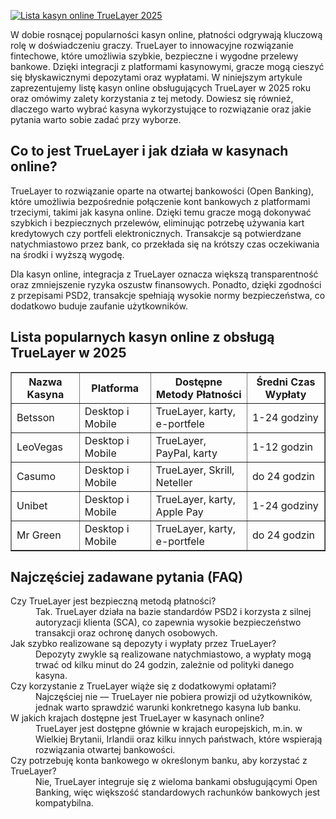[![Lista kasyn online TrueLayer 2025](https://123-caf.pages.dev/gitsignup.png)](https://vrmoo.ru/Bt82HjjY)

<div>   <p>W dobie rosnącej popularności kasyn online, płatności odgrywają kluczową rolę w doświadczeniu graczy. TrueLayer to innowacyjne rozwiązanie fintechowe, które umożliwia szybkie, bezpieczne i wygodne przelewy bankowe. Dzięki integracji z platformami kasynowymi, gracze mogą cieszyć się błyskawicznymi depozytami oraz wypłatami. W niniejszym artykule zaprezentujemy listę kasyn online obsługujących TrueLayer w 2025 roku oraz omówimy zalety korzystania z tej metody. Dowiesz się również, dlaczego warto wybrać kasyna wykorzystujące to rozwiązanie oraz jakie pytania warto sobie zadać przy wyborze.</p>    <h2>Co to jest TrueLayer i jak działa w kasynach online?</h2>   <p>TrueLayer to rozwiązanie oparte na otwartej bankowości (Open Banking), które umożliwia bezpośrednie połączenie kont bankowych z platformami trzeciymi, takimi jak kasyna online. Dzięki temu gracze mogą dokonywać szybkich i bezpiecznych przelewów, eliminując potrzebę używania kart kredytowych czy portfeli elektronicznych. Transakcje są potwierdzane natychmiastowo przez bank, co przekłada się na krótszy czas oczekiwania na środki i wyższą wygodę.</p>    <p>Dla kasyn online, integracja z TrueLayer oznacza większą transparentność oraz zmniejszenie ryzyka oszustw finansowych. Ponadto, dzięki zgodności z przepisami PSD2, transakcje spełniają wysokie normy bezpieczeństwa, co dodatkowo buduje zaufanie użytkowników.</p>    <h2>Lista popularnych kasyn online z obsługą TrueLayer w 2025</h2>   <table border="1" cellpadding="8" cellspacing="0">   <thead>   <tr>   <th>Nazwa Kasyna</th>   <th>Platforma</th>   <th>Dostępne Metody Płatności</th>   <th>Średni Czas Wypłaty</th>   </tr>   </thead>   <tbody>   <tr>   <td>Betsson</td>   <td>Desktop i Mobile</td>   <td>TrueLayer, karty, e-portfele</td>   <td>1-24 godziny</td>   </tr>   <tr>   <td>LeoVegas</td>   <td>Desktop i Mobile</td>   <td>TrueLayer, PayPal, karty</td>   <td>1-12 godzin</td>   </tr>   <tr>   <td>Casumo</td>   <td>Desktop i Mobile</td>   <td>TrueLayer, Skrill, Neteller</td>   <td>do 24 godzin</td>   </tr>   <tr>   <td>Unibet</td>   <td>Desktop i Mobile</td>   <td>TrueLayer, karty, Apple Pay</td>   <td>1-24 godziny</td>   </tr>   <tr>   <td>Mr Green</td>   <td>Desktop i Mobile</td>   <td>TrueLayer, karty, e-portfele</td>   <td>do 24 godzin</td>   </tr>   </tbody>   </table>    <h2>Najczęściej zadawane pytania (FAQ)</h2>   <dl>   <dt>Czy TrueLayer jest bezpieczną metodą płatności?</dt>   <dd>Tak. TrueLayer działa na bazie standardów PSD2 i korzysta z silnej autoryzacji klienta (SCA), co zapewnia wysokie bezpieczeństwo transakcji oraz ochronę danych osobowych.</dd>    <dt>Jak szybko realizowane są depozyty i wypłaty przez TrueLayer?</dt>   <dd>Depozyty zwykle są realizowane natychmiastowo, a wypłaty mogą trwać od kilku minut do 24 godzin, zależnie od polityki danego kasyna.</dd>    <dt>Czy korzystanie z TrueLayer wiąże się z dodatkowymi opłatami?</dt>   <dd>Najczęściej nie — TrueLayer nie pobiera prowizji od użytkowników, jednak warto sprawdzić warunki konkretnego kasyna lub banku.</dd>    <dt>W jakich krajach dostępne jest TrueLayer w kasynach online?</dt>   <dd>TrueLayer jest dostępne głównie w krajach europejskich, m.in. w Wielkiej Brytanii, Irlandii oraz kilku innych państwach, które wspierają rozwiązania otwartej bankowości.</dd>    <dt>Czy potrzebuję konta bankowego w określonym banku, aby korzystać z TrueLayer?</dt>   <dd>Nie, TrueLayer integruje się z wieloma bankami obsługującymi Open Banking, więc większość standardowych rachunków bankowych jest kompatybilna.</dd>   </dl>   </div>